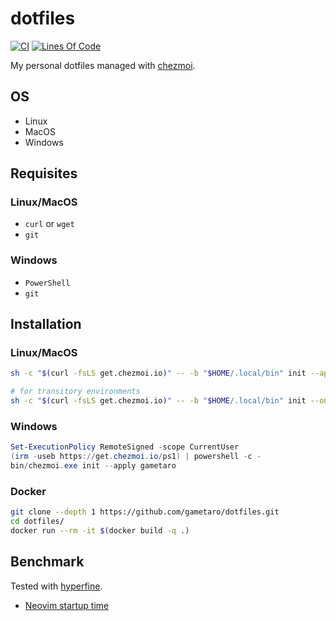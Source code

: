 # dotfiles

[![CI](https://github.com/gametaro/dotfiles/actions/workflows/ci.yml/badge.svg)](https://github.com/gametaro/dotfiles/actions/workflows/ci.yml)
[![Lines Of Code](https://tokei.rs/b1/github/gametaro/dotfiles?category=code)](https://github.com/XAMPPRocky/tokei)

My personal dotfiles managed with [chezmoi](https://github.com/twpayne/chezmoi).

## OS

* Linux
* MacOS
* Windows

## Requisites

### Linux/MacOS

* `curl` or `wget`
* `git`

### Windows

* `PowerShell`
* `git`

## Installation

### Linux/MacOS

```bash
sh -c "$(curl -fsLS get.chezmoi.io)" -- -b "$HOME/.local/bin" init --apply gametaro

# for transitory environments
sh -c "$(curl -fsLS get.chezmoi.io)" -- -b "$HOME/.local/bin" init --one-shot gametaro
```

### Windows

```powershell
Set-ExecutionPolicy RemoteSigned -scope CurrentUser
(irm -useb https://get.chezmoi.io/ps1) | powershell -c -
bin/chezmoi.exe init --apply gametaro
```

### Docker

```bash
git clone --depth 1 https://github.com/gametaro/dotfiles.git
cd dotfiles/
docker run --rm -it $(docker build -q .)
```

## Benchmark

Tested with [hyperfine](https://github.com/sharkdp/hyperfine).

* [Neovim startup time](https://gametaro.github.io/dotfiles/dev/bench/)
